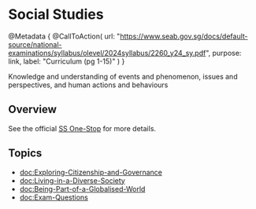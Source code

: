 # Social Studies

@Metadata {
    @CallToAction(
        url: "https://www.seab.gov.sg/docs/default-source/national-examinations/syllabus/olevel/2024syllabus/2260_y24_sy.pdf",
        purpose: link,
        label: "Curriculum (pg 1-15)"
    )
}

Knowledge and understanding of events and phenomenon, issues and perspectives, and human actions and behaviours

## Overview

See the official [SS One-Stop](https://sites.google.com/sst.edu.sg/ss-one-stop-s4-2024/home) for more details.

## Topics
- <doc:Exploring-Citizenship-and-Governance>
- <doc:Living-in-a-Diverse-Society>
- <doc:Being-Part-of-a-Globalised-World>
- <doc:Exam-Questions>